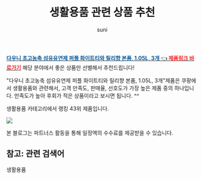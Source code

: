 ﻿---
layout: post
title:  "생활용품 관련 상품 추천" 
author: suni
categories: [ 선물 ]
tags: []
image: https://static.coupangcdn.com/image/retail/images/314728006668-66320878-b38c-4864-b6e1-16a2cc8c5b74.jpg 
description: "쿠팡에서 관련 상품으로 가장 고객 선호도가 높은 제품 중 하나입니다."
---
<a href="https://link.coupang.com/re/AFFSDP?lptag=AF5011742&pageKey=5533073787&itemId=7059253296&vendorItemId=71805128515&traceid=V0-113-6c1fa59e057dffb9"><b><font color='#01579B'>다우니 초고농축 섬유유연제 퍼플 화이트티와 릴리향 본품, 1.05L, 3개 </font></b>👈<b><font color='#f71919'> 제품링크 바로가기</font></b></a>
해당 분야에서 좋은 상품만 선별해서 추천드립니다!

"다우니 초고농축 섬유유연제 퍼플 화이트티와 릴리향 본품, 1.05L, 3개"제품은 쿠팡에서 생활용품와 관련해서, 고객 만족도, 판매율, 선호도가 가장 높은 제품 중의 하나입니다.
만족도가 높아 후회가 적은 상품이라고 보시면 됩니다. ^^

생활용품 카테고리에서 랭킹  43위 제품입니다. 

<a href="https://link.coupang.com/re/AFFSDP?lptag=AF5011742&pageKey=5533073787&itemId=7059253296&vendorItemId=71805128515&traceid=V0-113-6c1fa59e057dffb9"> <img src="https://static.coupangcdn.com/image/retail/images/314728006668-66320878-b38c-4864-b6e1-16a2cc8c5b74.jpg"></a>

본 블로그는 파트너스 활동을 통해 일정액의 수수료를 제공받을 수 있습니다.

## 참고: 관련 검색어    
생활용품